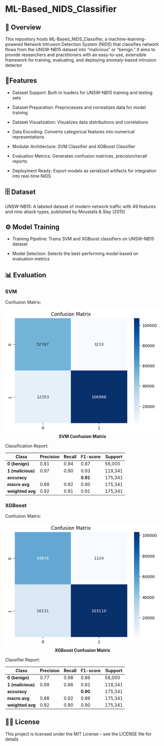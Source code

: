 # ML-Based_NIDS_Classifier

## 📖 Overview
This repository hosts ML-Based_NIDS_Classifier, a machine-learning-powered Network Intrusion Detection System (NIDS) that classifies network flows from the UNSW-NB15 dataset into “malicious” or “benign.” It aims to provide researchers and practitioners with an easy-to-use, extensible framework for training, evaluating, and deploying anomaly-based intrusion detector

## 🔑Features

* Dataset Support: Built-in loaders for UNSW-NB15 training and testing sets

* Dataset Preparation: Preprocesses and normalizes data for model training

* Dataset Visualization: Visualizes data distributions and correlations

* Data Encoding: Converts categorical features into numerical representations

* Modular Architecture: SVM Classifier and XGBoost Classifier

* Evaluation Metrics: Generates confusion matrices, precision/recall reports

* Deployment Ready: Export models as serialized artifacts for integration into real-time NIDS

## 🗄 Dataset
UNSW-NB15: A labeled dataset of modern network traffic with 49 features and nine attack types, published by Moustafa & Slay (2015)

## ⚙ Model Training

* Training Pipeline: Trains SVM and XGBoost classifiers on UNSW-NB15 dataset

* Model Selection: Selects the best-performing model based on evaluation metrics

## 📊 Evaluation
### SVM
Confusion Matrix:

<p align="center">
  <img src="svm_cm.png" width="700" title="SVM Confusion Matrix">
    <br>
  <b>SVM Confusion Matrix</b>
</p>

Classification Report:

| Class         | Precision | Recall | F1-score | Support |
|---------------|-----------|--------|----------|---------|
| **0 (benign)**| 0.81      | 0.94   | 0.87     | 56,000  |
| **1 (malicious)** | 0.97  | 0.90   | 0.93     | 119,341 |
| **accuracy**  |           |        | **0.91** | 175,341 |
| **macro avg** | 0.89      | 0.92   | 0.90     | 175,341 |
| **weighted avg** | 0.92   | 0.91   | 0.91     | 175,341 |

### XGBoost
Confusion Matrix:
<p align="center">
  <img src="xgb_cm.png" width="700" title="XGBoost Confusion Matrix">
    <br>
  <b>XGBoost Confusion Matrix</b>
</p>
Classifier Report:

| Class             | Precision | Recall | F1-score | Support  |
|-------------------|-----------|--------|----------|----------|
| **0 (benign)**    | 0.77      | 0.98   | 0.86     | 56,000   |
| **1 (malicious)** | 0.99      | 0.86   | 0.92     | 119,341  |
| **accuracy**      |           |        | **0.90** | 175,341  |
| **macro avg**     | 0.88      | 0.92   | 0.89     | 175,341  |
| **weighted avg**  | 0.92      | 0.90   | 0.90     | 175,341  |

## 🧑‍💻 License
This project is licensed under the MIT License – see the LICENSE file for details
